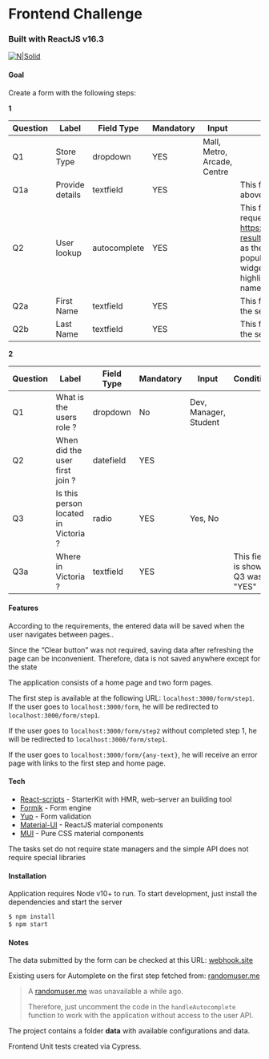 # Frontend Challenge
### Built with ReactJS v16.3
[![N|Solid](https://blobs.gitbook.com/spaces%2F-LC0OOaYNhLAKEG18CVO%2Favatar.png?generation=1525813064181835&alt=media)](https://reactjs.org/)
#### Goal
Create a form with the following steps:

**1**

| Question | Label           | Field Type   | Mandatory | Input                       | Conditions                           |
| -------- | --------------- | ------------ |---------- |---------------------------- |------------------------------------- |
| Q1       | Store Type      | dropdown     | YES       | Mall, Metro, Arcade, Centre |  |
| Q1a      | Provide details | textfield    | YES       |                             | This field is shown if the Q1 above is "Metro" | 
| Q2       | User lookup     | autocomplete | YES       |                             | This field should send a request to https://randomuser.me/api/?results=50&nat=au&exc=login as the user types and populate an autocomplete widget. The widget should highlight matches based the name field.|
| Q2a      | First Name      | textfield    | YES       |                             | This field is populated from the selection above |
| Q2b      | Last Name       | textfield    | YES       |                             | This field is populated from the selection above |
		 				 
**2**

| Question | Label                                | Field Type | Mandatory | Input                 | Conditions  |
| -------- | ------------------------------------ | ---------- |---------- |---------------------- |------------ |
| Q1       | What is the users role ?             | dropdown   | No        | Dev, Manager, Student |             | 
| Q2       | When did the user first join ?       | datefield  | YES       |                       |             |
| Q3       | Is this person located in Victoria ? | radio      | YES       | Yes, No               |             |
| Q3a      | Where in Victoria ?                  | textfield  | YES       |                       | This field is shown if Q3 was "YES" |

#### Features
According to the requirements, the entered data will be saved when the user navigates between pages.. 

Since the “Clear button" was not required, saving data after refreshing the page can be inconvenient. Therefore, data is not saved anywhere except for the state

The application consists of a home page and two form pages.

The first step is available at the following URL: `localhost:3000/form/step1`.
If the user goes to `localhost:3000/form`, he will be redirected to `localhost:3000/form/step1`.

If the user goes to `localhost:3000/form/step2` without completed step 1, he will be redirected to `localhost:3000/form/step1`.

If the user goes to `localhost:3000/form/{any-text}`, he will receive an error page with links to the first step and home page.

#### Tech
* [React-scripts](https://github.com/jaredpalmer/formik ) - StarterKit with HMR, web-server an building tool
* [Formik](https://github.com/jaredpalmer/formik ) - Form engine
* [Yup](https://github.com/jquense/yup ) - Form validation
* [Material-UI](https://github.com/mui-org/material-ui ) - ReactJS material components
* [MUI](https://github.com/mui-org/material-ui ) - Pure CSS material components

The tasks set do not require state managers and the simple API does not require special libraries

#### Installation 
Application requires Node v10+ to run. 
To start development, just install the dependencies and start the server
```sh
$ npm install
$ npm start
```

#### Notes 
The data submitted by the form can be checked at this URL: [webhook.site](https://webhook.site/76c989af-0b79-419d-ab0e-508ac1b93b44 )

Existing users for Automplete on the first step fetched from: [randomuser.me](https://randomuser.me/api/?results=50&nat=au&exc=login )

> A [randomuser.me](https://randomuser.me/api/?results=50&nat=au&exc=login ) was unavailable a while ago. 
>
> Therefore, just uncomment the code in the `handleAutocomplete` function 
> to work with the application without access to the user API.

The project contains a folder **data** with available configurations and data.

Frontend Unit tests created via Cypress.
